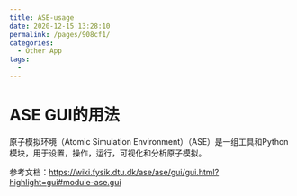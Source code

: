 ```yaml
---
title: ASE-usage
date: 2020-12-15 13:28:10
permalink: /pages/908cf1/
categories:
  - Other App
tags:
  - 
---
```

# ASE GUI的用法

原子模拟环境（Atomic Simulation Environment）（ASE）是一组工具和Python模块，用于设置，操作，运行，可视化和分析原子模拟。

参考文档：https://wiki.fysik.dtu.dk/ase/ase/gui/gui.html?highlight=gui#module-ase.gui